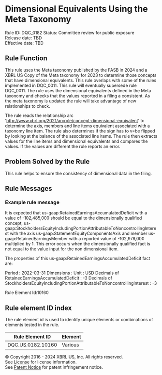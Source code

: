 # Dimensional Equivalents Using the Meta Taxonomy
Rule ID: DQC_0182 
Status: Committee review for public exposure  
Release date: TBD  
Effective date: TBD  
  
## Rule Function
This rule uses the Meta taxonomy published by the FASB in 2024 and a XBRL US Copy of the Meta taxonomy for 2023 to determine those concepts that have dimensional equivalents.  This rule overlaps with some of the rules implemented in DQC_0011.  This rule will eventually supersede rule DQC_0011. The rule uses the dimensional equivalents defined in the Meta taxonomy and checks that the values reported in a filing a consistent. As the meta taxonomy is updated the rule will take advantage of new relationships to check.

The rule reads the relationship arc 'http://www.xbrl.org/2021/arcrole/concept-dimensional-equivalent' to determine the axis, members and line items equivalent associated with a taxonomy line item.  The rule also determines if the sign has to v=be flipped by looking at the balance of the associated line items. The rule then extracts values for the line items and dimensional equivalents and compares the values.  If the values are different the rule reports an error.

## Problem Solved by the Rule
This rule helps to ensure the consistency of dimensional data in the filing.  

## Rule Messages
### Example rule message

 It is expected that us-gaap:RetainedEarningsAccumulatedDeficit with a value of -102,485,000  should be equal to the dimensionally qualified concept, us-gaap:StockholdersEquityIncludingPortionAttributableToNoncontrollingInterest with the axis us-gaap:StatementEquityComponentsAxis and member us-gaap:RetainedEarningsMember with a reported value of -102,978,000 multiplied by 1. This error occurs when the dimensionally qualified fact is not equal to the value input for the non dimensional item.

The properties of this us-gaap:RetainedEarningsAccumulatedDeficit fact are:

Period : 2022-03-31
Dimensions : 
Unit : USD
Decimals of RetainedEarningsAccumulatedDeficit : -3
Decimals of StockholdersEquityIncludingPortionAttributableToNoncontrollingInterest : -3

Rule Element Id:10160


## Rule element ID index  
The rule element id is used to identify unique elements or combinations of elements tested in the rule.

|Rule Element ID|Element|
|--- |--- |
| DQC.US.0182.10160 |Various|





© Copyright 2016 - 2024 XBRL US, Inc. All rights reserved.   
See [License](https://xbrl.us/dqc-license) for license information.  
See [Patent Notice](https://xbrl.us/dqc-patent) for patent infringement notice.  
